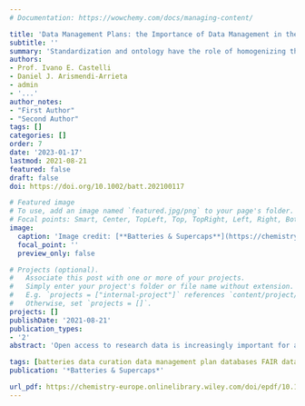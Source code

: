 ```yaml
---
# Documentation: https://wowchemy.com/docs/managing-content/

title: 'Data Management Plans: the Importance of Data Management in the BIG-MAP Project'
subtitle: ''
summary: 'Standardization and ontology have the role of homogenizing the data and make them interoperable. Data Management Plans are increasingly important for accelerating research. Here, we describe the case of BIG-MAP, a cross-disciplinary project targeting disruptive battery-material discoveries. Central in the project is the role of data and its infrastructure to store and exchange research data. Standards and an ontology further ensures data that can be interoperated across different domains, from theory to experiments and artificial intelligence.'
authors:
- Prof. Ivano E. Castelli
- Daniel J. Arismendi-Arrieta
- admin
- '...'
author_notes:
- "First Author"
- "Second Author"
tags: []
categories: []
order: 7
date: '2023-01-17'
lastmod: 2021-08-21
featured: false
draft: false
doi: https://doi.org/10.1002/batt.202100117

# Featured image
# To use, add an image named `featured.jpg/png` to your page's folder.
# Focal points: Smart, Center, TopLeft, Top, TopRight, Left, Right, BottomLeft, Bottom, BottomRight.
image:
  caption: 'Image credit: [**Batteries & Supercaps**](https://chemistry-europe.onlinelibrary.wiley.com/doi/full/10.1002/batt.202100117)'
  focal_point: ''
  preview_only: false

# Projects (optional).
#   Associate this post with one or more of your projects.
#   Simply enter your project's folder or file name without extension.
#   E.g. `projects = ["internal-project"]` references `content/project/deep-learning/index.md`.
#   Otherwise, set `projects = []`.
projects: []
publishDate: '2021-08-21'
publication_types:
- '2'
abstract: 'Open access to research data is increasingly important for accelerating research. Grant authorities therefore request detailed plans for how data is managed in the projects they finance. We have recently developed such a plan for the EU−H2020 BIG-MAP project—a cross-disciplinary project targeting disruptive battery-material discoveries. Essential for reaching the goal is extensive sharing of research data across scales, disciplines and stakeholders, not limited to BIG-MAP and the European BATTERY 2030+ initiative but within the entire battery community. The key challenges faced in developing the data management plan for such a large and complex project were to generate an overview of the enormous amount of data that will be produced, to build an understanding of the data flow within the project and to agree on a roadmap for making all data FAIR (findable, accessible, interoperable, reusable). This paper describes the process we followed and how we structured the plan.'

tags: [batteries data curation data management plan databases FAIR data]
publication: '*Batteries & Supercaps*'

url_pdf: https://chemistry-europe.onlinelibrary.wiley.com/doi/epdf/10.1002/batt.202100117
---
```

